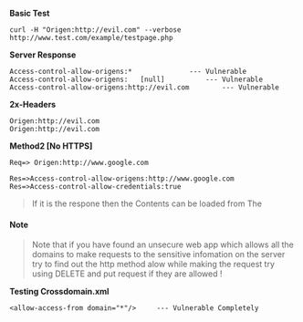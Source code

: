 __Basic Test__
```console
curl -H "Origen:http://evil.com" --verbose http://www.test.com/example/testpage.php
```

__Server Response__

```http
Access-control-allow-origens:*				---	Vulnerable
Access-control-allow-origens:	[null]			---	Vulnerable
Access-control-allow-origens:http://evil.com		---	Vulnerable

```
__2x-Headers__

```http
Origen:http://evil.com
Origen:http://evil.com
```


__Method2 [No HTTPS]__


```http
Req=> Origen:http://www.google.com
```
```http
Res=>Access-control-allow-origens:http://www.google.com
Res=>Access-control-allow-credentials:true
```
> If it is the respone then the Contents can be loaded from The 
> 


#### Note 


> Note that if you have found an unsecure web app which allows all the domains to make requests to the sensitive infomation on the server try to find out the http method alow while making the request try using DELETE and put request if they are allowed !





__Testing Crossdomain.xml__
```http
<allow-access-from domain="*"/> 	---	Vulnerable Completely
```
